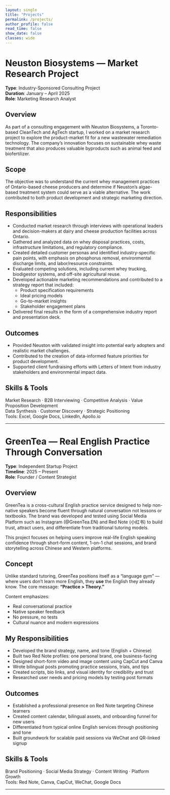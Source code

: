 ```yaml
---
layout: single
title: "Projects"
permalink: /projects/
author_profile: false
read_time: false
show_date: false
classes: wide
---
```


# Neuston Biosystems — Market Research Project

**Type**: Industry-Sponsored Consulting Project  
**Duration**: January – April 2025  
**Role**: Marketing Research Analyst

## Overview

As part of a consulting engagement with Neuston Biosystems, a Toronto-based CleanTech and AgTech startup, I worked on a market research project to explore the product-market fit for a new wastewater remediation technology. The company’s innovation focuses on sustainable whey waste treatment that also produces valuable byproducts such as animal feed and biofertilizer.

## Scope

The objective was to understand the current whey management practices of Ontario-based cheese producers and determine if Neuston’s algae-based treatment system could serve as a viable alternative. The work contributed to both product development and strategic marketing direction.

## Responsibilities

- Conducted market research through interviews with operational leaders and decision-makers at dairy and cheese production facilities across Ontario.
- Gathered and analyzed data on whey disposal practices, costs, infrastructure limitations, and regulatory compliance.
- Created detailed customer personas and identified industry-specific pain points, with emphasis on phosphorus removal, environmental discharge limits, and labor/resource constraints.
- Evaluated competing solutions, including current whey trucking, biodigestor systems, and off-site agricultural reuse.
- Developed actionable marketing recommendations and contributed to a strategy report that included:
  - Product specification requirements
  - Ideal pricing models
  - Go-to-market insights
  - Stakeholder engagement plans
- Delivered final results in the form of a comprehensive industry report and presentation deck.

## Outcomes

- Provided Neuston with validated insight into potential early adopters and realistic market challenges.
- Contributed to the creation of data-informed feature priorities for product development.
- Supported client fundraising efforts with Letters of Intent from industry stakeholders and environmental impact data.

## Skills & Tools

Market Research · B2B Interviewing · Competitive Analysis · Value Proposition Development  
Data Synthesis · Customer Discovery · Strategic Positioning  
Tools: Excel, Google Docs, LinkedIn, Apollo.io

---

# GreenTea — Real English Practice Through Conversation

**Type**: Independent Startup Project  
**Timeline**: 2025 – Present  
**Role**: Founder / Content Strategist

## Overview

GreenTea is a cross-cultural English practice service designed to help non-native speakers become fluent through natural conversation not lessons or textbooks. The brand was developed and tested using Social Media Platform such as Instagram (@GreenTea.EN) and Red Note (小红书) to build trust, attract users, and differentiate from traditional tutoring models.

This project focuses on helping users improve real-life English speaking confidence through short-form content, 1-on-1 chat sessions, and brand storytelling across Chinese and Western platforms.

## Concept

Unlike standard tutoring, GreenTea positions itself as a “language gym” — where users don’t learn more English, they **use** the English they already know. The core message: **“Practice > Theory.”**

Content emphasizes:
- Real conversational practice
- Native speaker feedback
- No pressure, no tests
- Cultural nuance and modern expressions

## My Responsibilities

- Developed the brand strategy, name, and tone (English + Chinese)
- Built two Red Note profiles: one personal brand, one business-facing
- Designed short-form video and image content using CapCut and Canva
- Wrote bilingual posts promoting practice sessions, trials, and tips
- Created scripts, bio links, and visual identity for credibility and trust
- Researched user needs and pricing models by testing post formats

## Outcomes

- Established a professional presence on Red Note targeting Chinese learners  
- Created content calendar, bilingual assets, and onboarding funnel for new users  
- Differentiated from typical online English services through positioning and tone  
- Built groundwork for scalable paid sessions via WeChat and QR-linked signup

## Skills & Tools

Brand Positioning · Social Media Strategy · Content Writing · Platform Growth  
Tools: Red Note, Canva, CapCut, WeChat, Google Docs

---


